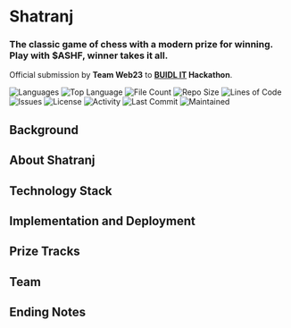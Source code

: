 # Shatranj
### The classic game of chess with a modern prize for winning. Play with $ASHF, winner takes it all.
Official submission by **Team Web23** to **[BUIDL IT](https://buidlit.polygon.technology/) Hackathon**.

![Languages](https://img.shields.io/github/languages/count/viveknigam3003/shatranj) ![Top Language](https://img.shields.io/github/languages/top/viveknigam3003/shatranj) ![File Count](https://img.shields.io/github/directory-file-count/viveknigam3003/shatranj) ![Repo Size](https://img.shields.io/github/repo-size/viveknigam3003/shatranj) ![Lines of Code](https://img.shields.io/tokei/lines/github/viveknigam3003/shatranj) ![Issues](https://img.shields.io/github/issues/viveknigam3003/shatranj) ![License](https://img.shields.io/github/license/viveknigam3003/shatranj) ![Activity](https://img.shields.io/github/commit-activity/m/viveknigam3003/shatranj) ![Last Commit](https://img.shields.io/github/last-commit/viveknigam3003/shatranj) ![Maintained](https://img.shields.io/maintenance/yes/2021)

## Background

## About Shatranj

## Technology Stack

## Implementation and Deployment

## Prize Tracks

## Team

## Ending Notes
